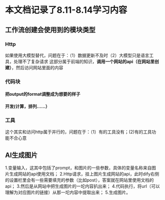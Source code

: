 # 本文档记录了8.11-8.14学习内容
## 工作流创建会使用到的模块类型
### Http
如果使用大模型替代，问题在于：（1）数据更新不及时（2）大模型只是语言工具，处理不了复杂请求
这部分属于前端的知识，**调用一个网站的api（在网站里创建）**，然后访问网站里面的内容
### 代码块
#### 把output的format调整成为想要的样子
#### 开发(计算，排列......）

### 工具
这个其实和访问http属于并行的，问题在于：（1）有的工具没有；(2)有的工具功能不合心意

## AI生成图片
1.变量输入，这其中包括了prompt，和图片的一些参数，具体的变量名称来自图片生成网站的api使用文档；
2.Http请求，挂上图片生成网站的api，此时dify右侧的设置栏里会有一些需要填充的参数（比如post），答案就在网站里使用文档的api；
3.然后是从网站中把生成图片的一坨内容扒出来；
4.代码执行，将url（可以理解为对应图片的链接）从那一坨内容中提取出来；
5.生成图片。
